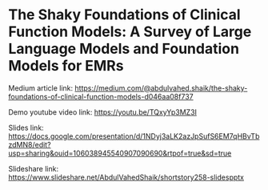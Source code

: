 # The Shaky Foundations of Clinical Function Models: A Survey of Large Language Models and Foundation Models for EMRs

Medium article link: https://medium.com/@abdulvahed.shaik/the-shaky-foundations-of-clinical-function-models-d046aa08f737

Demo youtube video link: https://youtu.be/TQxyYp3MZ3I

Slides link: https://docs.google.com/presentation/d/1NDyj3aLK2azJpSufS6EM7qHBvTbzdMN8/edit?usp=sharing&ouid=106038945540907090690&rtpof=true&sd=true

Slideshare link: https://www.slideshare.net/AbdulVahedShaik/shortstory258-slidespptx
